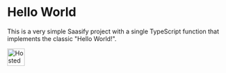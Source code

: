 # Hello World

This is a very simple Saasify project with a single TypeScript function that implements the classic "Hello World!".

<a href="https://hello-world.saasify.sh">
  <img
    src="https://badges.saasify.sh"
    height="40"
    alt="Hosted API"
  />
</a>
